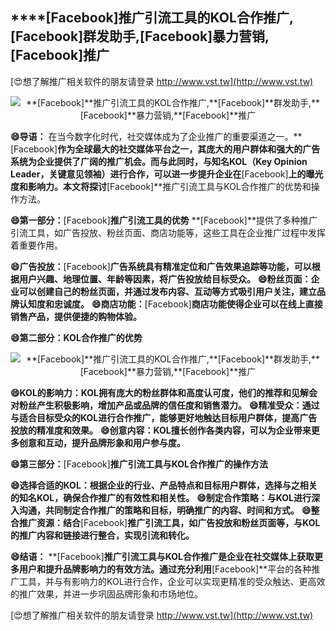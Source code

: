 ## ****[Facebook]**推广引流工具的KOL合作推广,**[Facebook]**群发助手,**[Facebook]**暴力营销,**[Facebook]**推广**

[😍想了解推广相关软件的朋友请登录 http://www.vst.tw](http://www.vst.tw)

 <center><img src="https://vst.tw/MP4/tuiguang/png/8.png" alt="**[Facebook]**推广引流工具的KOL合作推广,**[Facebook]**群发助手,**[Facebook]**暴力营销,**[Facebook]**推广"></center>

**😄导语：**
在当今数字化时代，社交媒体成为了企业推广的重要渠道之一。**[Facebook]**作为全球最大的社交媒体平台之一，其庞大的用户群体和强大的广告系统为企业提供了广阔的推广机会。而与此同时，与知名KOL（Key Opinion Leader，关键意见领袖）进行合作，可以进一步提升企业在**[Facebook]**上的曝光度和影响力。本文将探讨**[Facebook]**推广引流工具与KOL合作推广的优势和操作方法。

**😄第一部分：**[Facebook]**推广引流工具的优势**
**[Facebook]**提供了多种推广引流工具，如广告投放、粉丝页面、商店功能等，这些工具在企业推广过程中发挥着重要作用。

**😄广告投放：**[Facebook]**广告系统具有精准定位和广告效果追踪等功能，可以根据用户兴趣、地理位置、年龄等因素，将广告投放给目标受众。**
**😄粉丝页面：企业可以创建自己的粉丝页面，并通过发布内容、互动等方式吸引用户关注，建立品牌认知度和忠诚度。**
**😄商店功能：**[Facebook]**商店功能使得企业可以在线上直接销售产品，提供便捷的购物体验。**

**😄第二部分：KOL合作推广的优势**

 <center><img src="https://vst.tw/MP4/tuiguang/png/4.png" alt="**[Facebook]**推广引流工具的KOL合作推广,**[Facebook]**群发助手,**[Facebook]**暴力营销,**[Facebook]**推广"></center>

**😄KOL的影响力：KOL拥有庞大的粉丝群体和高度认可度，他们的推荐和见解会对粉丝产生积极影响，增加产品或品牌的信任度和销售潜力。**
**😄精准受众：通过与适合目标受众的KOL进行合作推广，能够更好地触达目标用户群体，提高广告投放的精准度和效果。**
**😄创意内容：KOL擅长创作各类内容，可以为企业带来更多创意和互动，提升品牌形象和用户参与度。**

**😄第三部分：**[Facebook]**推广引流工具与KOL合作推广的操作方法**

**😄选择合适的KOL：根据企业的行业、产品特点和目标用户群体，选择与之相关的知名KOL，确保合作推广的有效性和相关性。**
**😄制定合作策略：与KOL进行深入沟通，共同制定合作推广的策略和目标，明确推广的内容、时间和方式。**
**😄整合推广资源：结合**[Facebook]**推广引流工具，如广告投放和粉丝页面等，与KOL的推广内容和链接进行整合，实现引流和转化。**

**😄结语：**
**[Facebook]**推广引流工具与KOL合作推广是企业在社交媒体上获取更多用户和提升品牌影响力的有效方法。通过充分利用**[Facebook]**平台的各种推广工具，并与有影响力的KOL进行合作，企业可以实现更精准的受众触达、更高效的推广效果，并进一步巩固品牌形象和市场地位。

[😍想了解推广相关软件的朋友请登录 http://www.vst.tw](http://www.vst.tw)



